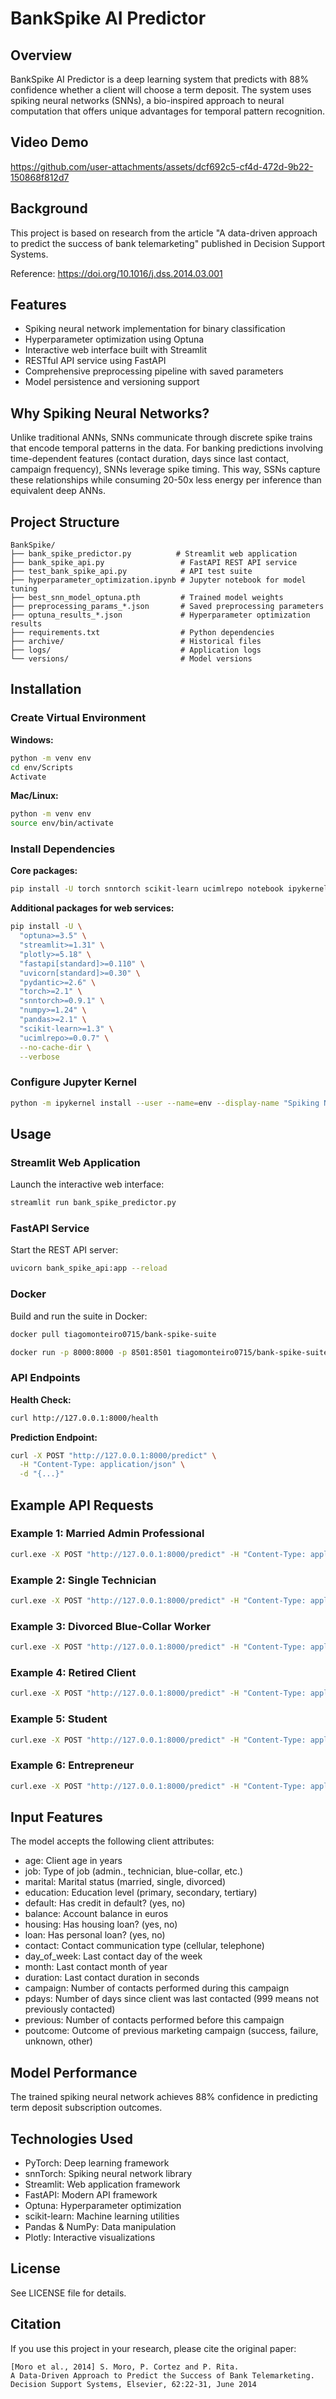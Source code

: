 # BankSpike AI Predictor

## Overview

BankSpike AI Predictor is a deep learning system that predicts with 88% confidence whether a client will choose a term deposit. The system uses spiking neural networks (SNNs), a bio-inspired approach to neural computation that offers unique advantages for temporal pattern recognition.

## Video Demo

https://github.com/user-attachments/assets/dcf692c5-cf4d-472d-9b22-150868f812d7


## Background

This project is based on research from the article "A data-driven approach to predict the success of bank telemarketing" published in Decision Support Systems.

Reference: https://doi.org/10.1016/j.dss.2014.03.001

## Features

* Spiking neural network implementation for binary classification
* Hyperparameter optimization using Optuna
* Interactive web interface built with Streamlit
* RESTful API service using FastAPI
* Comprehensive preprocessing pipeline with saved parameters
* Model persistence and versioning support


## Why Spiking Neural Networks?


Unlike traditional ANNs, SNNs communicate through discrete spike trains that encode temporal patterns in the data. For banking predictions involving time-dependent features (contact duration, days since last contact, campaign frequency), SNNs leverage spike timing. This way, SSNs capture these relationships while consuming 20-50x less energy per inference than equivalent deep ANNs. 


## Project Structure

```
BankSpike/
├── bank_spike_predictor.py          # Streamlit web application
├── bank_spike_api.py                 # FastAPI REST API service
├── test_bank_spike_api.py            # API test suite
├── hyperparameter_optimization.ipynb # Jupyter notebook for model tuning
├── best_snn_model_optuna.pth         # Trained model weights
├── preprocessing_params_*.json       # Saved preprocessing parameters
├── optuna_results_*.json             # Hyperparameter optimization results
├── requirements.txt                  # Python dependencies
├── archive/                          # Historical files
├── logs/                             # Application logs
└── versions/                         # Model versions
```

## Installation

### Create Virtual Environment

**Windows:**

```bash
python -m venv env
cd env/Scripts
Activate
```

**Mac/Linux:**

```bash
python -m venv env
source env/bin/activate
```

### Install Dependencies

**Core packages:**

```bash
pip install -U torch snntorch scikit-learn ucimlrepo notebook ipykernel --no-cache-dir --verbose
```

**Additional packages for web services:**

```bash
pip install -U \
  "optuna>=3.5" \
  "streamlit>=1.31" \
  "plotly>=5.18" \
  "fastapi[standard]>=0.110" \
  "uvicorn[standard]>=0.30" \
  "pydantic>=2.6" \
  "torch>=2.1" \
  "snntorch>=0.9.1" \
  "numpy>=1.24" \
  "pandas>=2.1" \
  "scikit-learn>=1.3" \
  "ucimlrepo>=0.0.7" \
  --no-cache-dir \
  --verbose
```

### Configure Jupyter Kernel

```bash
python -m ipykernel install --user --name=env --display-name "Spiking NN env"
```

## Usage

### Streamlit Web Application

Launch the interactive web interface:

```bash
streamlit run bank_spike_predictor.py
```

### FastAPI Service

Start the REST API server:

```bash
uvicorn bank_spike_api:app --reload
```

### Docker

Build and run the suite in Docker:

```bash
docker pull tiagomonteiro0715/bank-spike-suite

docker run -p 8000:8000 -p 8501:8501 tiagomonteiro0715/bank-spike-suite
```

### API Endpoints

**Health Check:**

```bash
curl http://127.0.0.1:8000/health
```

**Prediction Endpoint:**

```bash
curl -X POST "http://127.0.0.1:8000/predict" \
  -H "Content-Type: application/json" \
  -d "{...}"
```

## Example API Requests

### Example 1: Married Admin Professional

```bash
curl.exe -X POST "http://127.0.0.1:8000/predict" -H "Content-Type: application/json" -d "{\"age\":35,\"job\":\"admin.\",\"marital\":\"married\",\"education\":\"secondary\",\"default\":\"no\",\"balance\":1200,\"housing\":\"yes\",\"loan\":\"no\",\"contact\":\"cellular\",\"day_of_week\":15,\"month\":\"may\",\"duration\":180,\"campaign\":2,\"pdays\":999,\"previous\":0,\"poutcome\":\"unknown\"}"
```

### Example 2: Single Technician

```bash
curl.exe -X POST "http://127.0.0.1:8000/predict" -H "Content-Type: application/json" -d "{\"age\":28,\"job\":\"technician\",\"marital\":\"single\",\"education\":\"tertiary\",\"default\":\"no\",\"balance\":800,\"housing\":\"yes\",\"loan\":\"no\",\"contact\":\"telephone\",\"day_of_week\":10,\"month\":\"jan\",\"duration\":200,\"campaign\":1,\"pdays\":999,\"previous\":0,\"poutcome\":\"success\"}"
```

### Example 3: Divorced Blue-Collar Worker

```bash
curl.exe -X POST "http://127.0.0.1:8000/predict" -H "Content-Type: application/json" -d "{\"age\":45,\"job\":\"blue-collar\",\"marital\":\"divorced\",\"education\":\"primary\",\"default\":\"yes\",\"balance\":1500,\"housing\":\"no\",\"loan\":\"yes\",\"contact\":\"cellular\",\"day_of_week\":20,\"month\":\"sep\",\"duration\":90,\"campaign\":3,\"pdays\":20,\"previous\":1,\"poutcome\":\"failure\"}"
```

### Example 4: Retired Client

```bash
curl.exe -X POST "http://127.0.0.1:8000/predict" -H "Content-Type: application/json" -d "{\"age\":67,\"job\":\"retired\",\"marital\":\"married\",\"education\":\"secondary\",\"default\":\"no\",\"balance\":3000,\"housing\":\"no\",\"loan\":\"no\",\"contact\":\"telephone\",\"day_of_week\":5,\"month\":\"dec\",\"duration\":300,\"campaign\":1,\"pdays\":999,\"previous\":0,\"poutcome\":\"other\"}"
```

### Example 5: Student

```bash
curl.exe -X POST "http://127.0.0.1:8000/predict" -H "Content-Type: application/json" -d "{\"age\":22,\"job\":\"student\",\"marital\":\"single\",\"education\":\"tertiary\",\"default\":\"no\",\"balance\":200,\"housing\":\"yes\",\"loan\":\"no\",\"contact\":\"cellular\",\"day_of_week\":2,\"month\":\"mar\",\"duration\":60,\"campaign\":1,\"pdays\":999,\"previous\":0,\"poutcome\":\"success\"}"
```

### Example 6: Entrepreneur

```bash
curl.exe -X POST "http://127.0.0.1:8000/predict" -H "Content-Type: application/json" -d "{\"age\":38,\"job\":\"entrepreneur\",\"marital\":\"married\",\"education\":\"secondary\",\"default\":\"no\",\"balance\":5000,\"housing\":\"yes\",\"loan\":\"yes\",\"contact\":\"telephone\",\"day_of_week\":7,\"month\":\"nov\",\"duration\":400,\"campaign\":4,\"pdays\":5,\"previous\":3,\"poutcome\":\"failure\"}"
```

## Input Features

The model accepts the following client attributes:

* age: Client age in years
* job: Type of job (admin., technician, blue-collar, etc.)
* marital: Marital status (married, single, divorced)
* education: Education level (primary, secondary, tertiary)
* default: Has credit in default? (yes, no)
* balance: Account balance in euros
* housing: Has housing loan? (yes, no)
* loan: Has personal loan? (yes, no)
* contact: Contact communication type (cellular, telephone)
* day_of_week: Last contact day of the week
* month: Last contact month of year
* duration: Last contact duration in seconds
* campaign: Number of contacts performed during this campaign
* pdays: Number of days since client was last contacted (999 means not previously contacted)
* previous: Number of contacts performed before this campaign
* poutcome: Outcome of previous marketing campaign (success, failure, unknown, other)

## Model Performance

The trained spiking neural network achieves 88% confidence in predicting term deposit subscription outcomes.

## Technologies Used

* PyTorch: Deep learning framework
* snnTorch: Spiking neural network library
* Streamlit: Web application framework
* FastAPI: Modern API framework
* Optuna: Hyperparameter optimization
* scikit-learn: Machine learning utilities
* Pandas & NumPy: Data manipulation
* Plotly: Interactive visualizations

## License

See LICENSE file for details.

## Citation

If you use this project in your research, please cite the original paper:

```
[Moro et al., 2014] S. Moro, P. Cortez and P. Rita. 
A Data-Driven Approach to Predict the Success of Bank Telemarketing. 
Decision Support Systems, Elsevier, 62:22-31, June 2014
```
